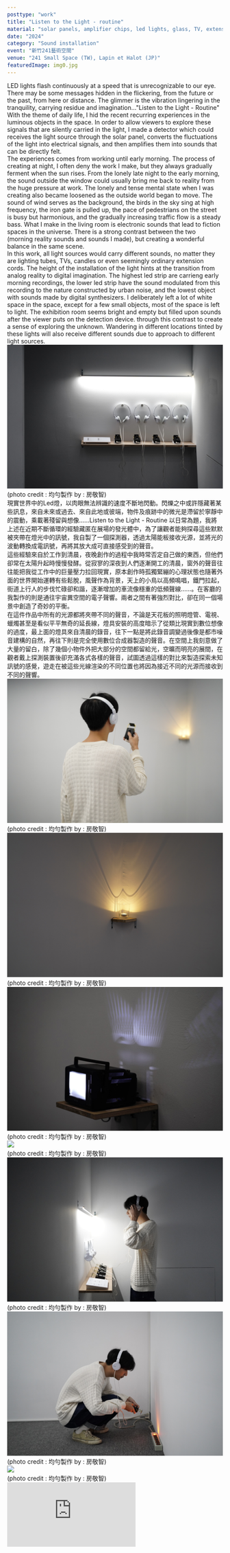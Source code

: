 ```yaml
---
posttype: "work"
title: "Listen to the Light - routine"
material: "solar panels, amplifier chips, led lights, glass, TV, extension cords, candle"
date: "2024"
category: "Sound installation"
event: "新竹241藝術空間"
venue: "241 Small Space (TW), Lapin et Halot (JP)"
featuredImage: img0.jpg
---
```

  <div class="box">
      <div class="dscrptn">
      LED lights flash continuously at a speed that is unrecognizable to our eye. There may be some messages hidden in the flickering, from the future or the past, from here or distance. The glimmer is the vibration lingering in the tranquility, carrying residue and imagination..."Listen to the Light - Routine" With the theme of daily life, I hid the recent recurring experiences in the luminous objects in the space. In order to allow viewers to explore these signals that are silently carried in the light, I made a detector which could receives the light source through the solar panel, converts the fluctuations of the light into electrical signals, and then amplifies them into sounds that can be directly felt.<br>
      The experiences comes from working until early morning. The process of creating at night, I often deny the work I make, but they always gradually ferment when the sun rises. From the lonely late night to the early morning, the sound outside the window could usually bring me back to reality from the huge pressure at work. The lonely and tense mental state when I was creating also became loosened as the outside world began to move. The sound of wind serves as the background, the birds in the sky sing at high frequency, the iron gate is pulled up, the pace of pedestrians on the street is busy but harmonious, and the gradually increasing traffic flow is a steady bass. What I make in the living room is electronic sounds that lead to fiction spaces in the universe. There is a strong contrast between the two (morning reality sounds and sounds I made), but creating a wonderful balance in the same scene.<br>
      In this work, all light sources would carry different sounds, no matter they are lighting tubes, TVs, candles or even seemingly ordinary extension cords. The height of the installation of the light hints at the transition from analog reality to digital imagination. The highest led strip are carrieng early morning recordings, the lower led strip have the sound modulated from this recording to the nature constructed by urban noise, and the lowest object with sounds made by digital synthesizers. I deliberately left a lot of white space in the space, except for a few small objects, most of the space is left to light. The exhibition room seems bright and empty but filled upon sounds after the viewer puts on the detection device. through this contrast to create a sense of exploring the unknown. Wandering in different locations tinted by these lights will also receive different sounds due to approach to different light sources.<br>
      </div>
  </div>


  <div class="box">
      <img class="subimg" src="./img1.jpg">
      <div class="photocredit">(photo credit : 均勻製作 by : 房敬智)</div>
  </div>


  <div class="box">
      <div class="dscrptn">
        現實世界中的Led燈，以肉眼無法辨識的速度不斷地閃動。閃爍之中或許隱藏著某些訊息，來自未來或過去、來自此地或彼端，物件及痕跡中的微光是滯留於寧靜中的震動，乘載著殘留與想像......Listen to the Light - Routine 以日常為題，我將上述在近期不斷循環的經驗藏匿在展場的發光體中，為了讓觀者能夠探尋這些默默被夾帶在燈光中的訊號，我自製了一個探測器，透過太陽能板接收光源，並將光的波動轉換成電訊號，再將其放大成可直接感受到的聲音。<br>
        這些經驗來自於工作到清晨，夜晚創作的過程中我時常否定自己做的東西，但他們卻常在太陽升起時慢慢發酵。從寂寥的深夜到人們逐漸開工的清晨，窗外的聲音往往能把我從工作中的巨量壓力拉回現實，原本創作時孤獨緊繃的心理狀態也隨著外面的世界開始運轉有些鬆脫，風聲作為背景，天上的小鳥以高頻鳴唱，鐵門拉起，街道上行人的步伐忙碌卻和諧，逐漸增加的車流像穩重的低頻聲線......。在客廳的我製作的則是通往宇宙異空間的電子聲響。兩者之間有著強烈對比，卻在同一個場景中創造了奇妙的平衡。<br>
        在這件作品中所有的光源都將夾帶不同的聲音，不論是天花板的照明燈管、電視、蠟燭甚至是看似平平無奇的延長線，燈具安裝的高度暗示了從類比現實到數位想像的過度，最上面的燈具來自清晨的錄音，往下一點是將此錄音調變過後像是都市噪音建構的自然，再往下則是完全使用數位合成器製造的聲音。在空間上我刻意做了大量的留白，除了幾個小物件外把大部分的空間都留給光，空曠而明亮的展間，在觀者戴上探測裝置後卻充滿各式各樣的聲音，試圖透過這樣的對比來製造探索未知訊號的感覺，遊走在被這些光線渲染的不同位置也將因為接近不同的光源而接收到不同的聲響。<br>
      </div>
  </div>


  <div class="box">
      <img class="subimg" src="./img2.jpg">
      <div class="photocredit">(photo credit : 均勻製作 by : 房敬智)</div>
  </div>

  <div class="box">
      <img class="subimg" src="./img3.jpg">
      <div class="photocredit">(photo credit : 均勻製作 by : 房敬智)</div>
  </div>

  <div class="box">
      <img class="subimg" src="./img4.jpg">
      <div class="photocredit">(photo credit : 均勻製作 by : 房敬智)</div>
  </div>

  <div class="box">
      <img class="subimg" src="./img5.jpg">
      <div class="photocredit">(photo credit : 均勻製作 by : 房敬智)</div>
  </div>

  <div class="box">
      <img class="subimg" src="./img6.jpg">
      <div class="photocredit">(photo credit : 均勻製作 by : 房敬智)</div>
  </div>

  <div class="box">
      <img class="subimg" src="./img7.jpg">
      <div class="photocredit">(photo credit : 均勻製作 by : 房敬智)</div>
  </div>

  <div class="box">
      <img class="subimg" src="./img8.jpg">
      <div class="photocredit">(photo credit : 均勻製作 by : 房敬智)</div>
  </div>

  <div class="box"></div>

  <iframe title="vimeo-player" src="https://player.vimeo.com/video/936939354?h=b0dcd1ceb2" frameborder="0" allowfullscreen></iframe>